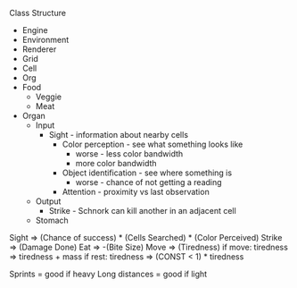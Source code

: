Class Structure
- Engine
- Environment
- Renderer
- Grid
- Cell
- Org
- Food
  - Veggie
  - Meat
- Organ
  - Input
    - Sight - information about nearby cells
      - Color perception - see what something looks like
        - worse - less color bandwidth
        - more color bandwidth
      - Object identification - see where something is
        - worse - chance of not getting a reading
      - Attention - proximity vs last observation
  - Output
    - Strike - Schnork can kill another in an adjacent cell
  - Stomach
 
Sight  => (Chance of success) * (Cells Searched) * (Color Perceived)
Strike => (Damage Done)
Eat    => -(Bite Size)
Move   => (Tiredness)
if move: tiredness => tiredness + mass
if rest: tiredness => (CONST < 1) * tiredness 

Sprints = good if heavy
Long distances = good if light
